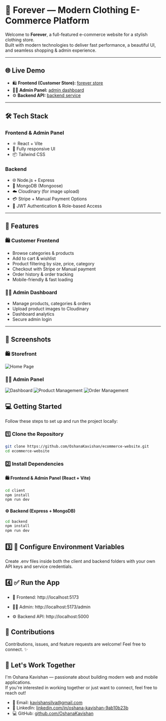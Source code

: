 # 👗 Forever — Modern Clothing E-Commerce Platform

Welcome to **Forever**, a full-featured e-commerce website for a stylish clothing store.  
Built with modern technologies to deliver fast performance, a beautiful UI, and seamless shopping & admin experience.

---

## 🌐 Live Demo

- 🛍️ **Frontend (Customer Store):** [forever store](https://ecommerce-website-frontend-azure.vercel.app/)
- 🧑‍💼 **Admin Panel:** [admin dashboard](https://ecommerce-website-admin-virid.vercel.app/)
- ⚙️ **Backend API:** [backend service](https://ecommerce-website-backend-red.vercel.app/)

---

## 🛠️ Tech Stack

### Frontend & Admin Panel
- ⚛️ React + Vite
- 🛒 Fully responsive UI
- 📦 Tailwind CSS

### Backend
- 🌐 Node.js + Express
- 🍃 MongoDB (Mongoose)
- ☁️ Cloudinary (for image upload)
- 💳 Stripe + Manual Payment Options
- 🔐 JWT Authentication & Role-based Access

---

## 🚀 Features

### 🛍️ Customer Frontend
- Browse categories & products
- Add to cart & wishlist
- Product filtering by size, price, category
- Checkout with Stripe or Manual payment
- Order history & order tracking
- Mobile-friendly & fast loading

### 🧑‍💼 Admin Dashboard
- Manage products, categories & orders
- Upload product images to Cloudinary
- Dashboard analytics
- Secure admin login

---

## 📸 Screenshots

### 🛍️ Storefront

![Home Page](./screenshots/home.png)

### 🧑‍💼 Admin Panel

![Dashboard](./screenshots/admin-dashboard.png)
![Product Management](./screenshots/admin-products.png)
![Order Management](./screenshots/admin-orders.png)

## 💻 Getting Started

Follow these steps to set up and run the project locally:

### 1️⃣ Clone the Repository

```bash
git clone https://github.com/OshanaKavishan/ecommerce-website.git
cd ecommerce-website
```
### 2️⃣ Install Dependencies

#### 🛍️ Frontend & Admin Panel (React + Vite)

```bash
cd client
npm install
npm run dev
```
#### ⚙️ Backend (Express + MongoDB)

```bash
cd backend
npm install
npm run dev
```
## 3️⃣ 🔐 Configure Environment Variables
Create .env files inside both the client and backend folders with your own API keys and service credentials.

## 4️⃣ ✅ Run the App
- 🛒 Frontend: http://localhost:5173

- 🧑‍💼 Admin: http://localhost:5173/admin

- ⚙️ Backend API: http://localhost:5000

## 🤝 Contributions
Contributions, issues, and feature requests are welcome! Feel free to connect. ✨

## 🤝 Let's Work Together

I'm Oshana Kavishan — passionate about building modern web and mobile applications.  
If you're interested in working together or just want to connect, feel free to reach out!

- 📧 Email: kavishansilva@gmail.com  
- 🔗 LinkedIn: [linkedin.com/in/oshana-kavishan-9ab10b23b](https://www.linkedin.com/in/oshana-kavishan-9ab10b23b)  
- 💻 GitHub: [github.com/OshanaKavishan](https://github.com/OshanaKavishan)
